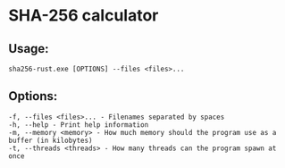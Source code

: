 # SHA-256 calculator
## Usage:
```
sha256-rust.exe [OPTIONS] --files <files>...
```
## Options:
```
-f, --files <files>... - Filenames separated by spaces
-h, --help - Print help information
-m, --memory <memory> - How much memory should the program use as a buffer (in kilobytes)
-t, --threads <threads> - How many threads can the program spawn at once
```
